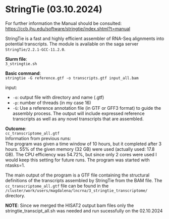 # StringTie (03.10.2024)
For further information the Manual should be consulted: https://ccb.jhu.edu/software/stringtie/index.shtml?t=manual

StringTie is a fast and highly efficient assembler of RNA-Seq alignments into potential transcripts. The module is available on the saga server `StringTie/2.2.1-GCC-11.2.0`. 

**Slurm file**:  
`3_stringtie.sh`

**Basic command**:  
`stringtie -G reference.gtf -o transcripts.gtf input_all.bam`

input: 
- `-o`: output file with directory and name (.gtf) 
- `-p`: number of threads (in my case 16) 
- `-G`: Use a reference annotation file (in GTF or GFF3 format) to guide the assembly process. The output will include expressed reference transcripts as well as any novel transcripts that are assembled. 

**Outcome**:  
`cc_transcriptome_all.gtf`   
Information from previous runs:   
The program was given a time window of 10 hours, but it completed after 3 hours. 55% of the given memory (32 GB) were used (actually used: 17.8 GB). The CPU efficiency was 54.72%, but since only 2 cores were used I would keep this setting for future runs. The program was started with ntasks=1. 

The main output of the program is a GTF file containing the structural definitions of the transcripts assembled by StringTie from the BAM file. The `cc_transcriptome_all.gtf` file can be found in the `/cluster/work/users/magdalena/lncrna/3_stringtie_transcriptome/` directory. 



**NOTE**: Since we merged the HISAT2 output bam files only the stringtie_transcipt_all.sh was needed and run sucessfully on the 02.10.2024
